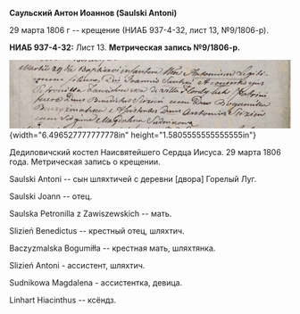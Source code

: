 **Саульский Антон Иоаннов (Saulski Antoni)**

29 марта 1806 г -- крещение (НИАБ 937-4-32, лист 13, №9/1806-р).

**НИАБ 937-4-32:** Лист 13. **Метрическая запись №9/1806-р.**

![](./media/ae123e2cdebdcff89ea6d6883599aa0c936341fe.png){width="6.496527777777778in"
height="1.5805555555555555in"}

Дедиловичский костел Наисвятейшего Сердца Иисуса. 29 марта 1806 года.
Метрическая запись о крещении.

Saulski Antoni -- сын шляхтичей с деревни \[двора\] Горелый Луг.

Saulski Joann -- отец.

Saulska Petronilla z Zawiszewskich -- мать.

Slizień Benedictus -- крестный отец, шляхтич.

Baczyzmalska Bogumiłła -- крестная мать, шляхтянка.

Slizień Antoni - ассистент, шляхтич.

Sudnikowa Magdalena - ассистентка, девица.

Linhart Hiacinthus -- ксёндз.

